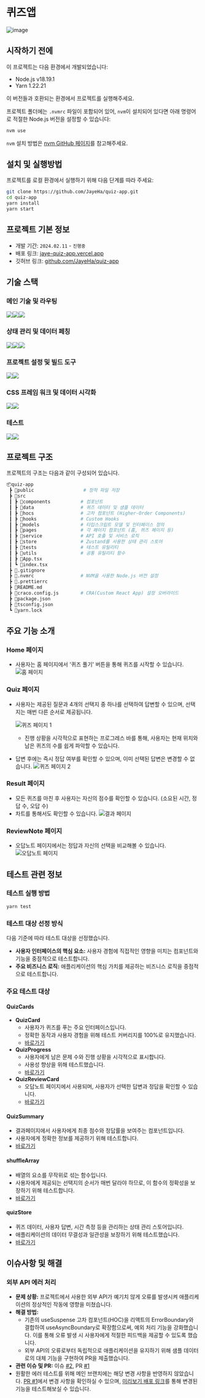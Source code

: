# 퀴즈앱

![image](https://github.com/JayeHa/quiz-app/assets/66169832/2ea16563-b86e-47d7-b872-0b021768ff09)

## 시작하기 전에

이 프로젝트는 다음 환경에서 개발되었습니다:

- Node.js v18.19.1
- Yarn 1.22.21

이 버전들과 호환되는 환경에서 프로젝트를 실행해주세요.

프로젝트 폴더에는 `.nvmrc` 파일이 포함되어 있어, `nvm`이 설치되어 있다면 아래 명령어로 적절한 Node.js 버전을 설정할 수 있습니다:

```bash
nvm use
```

`nvm` 설치 방법은 [nvm GitHub 페이지](https://github.com/nvm-sh/nvm)를 참고해주세요.

## 설치 및 실행방법

프로젝트를 로컬 환경에서 실행하기 위해 다음 단계를 따라 주세요:

```bash
git clone https://github.com/JayeHa/quiz-app.git
cd quiz-app
yarn install
yarn start
```

## 프로젝트 기본 정보

- 개발 기간: `2024.02.11` - `진행중`
- 배포 링크: [jaye-quiz-app.vercel.app](https://jaye-quiz-app.vercel.app)
- 깃허브 링크: [github.com/JayeHa/quiz-app](https://github.com/JayeHa/quiz-app)

## 기술 스택

### 메인 기술 및 라우팅

<img src="https://img.shields.io/badge/react-61DAFB?style=for-the-badge&logo=react&logoColor=black"><img src="https://img.shields.io/badge/typescript-3178C6?style=for-the-badge&logo=typescript&logoColor=white"><img src="https://img.shields.io/badge/react_router-CA4245?style=for-the-badge&logo=reactrouter&logoColor=white">

### 상태 관리 및 데이터 페칭

<img src="https://img.shields.io/badge/react_query-FF4154?style=for-the-badge&logo=reactquery&logoColor=white"><img src="https://img.shields.io/badge/zustand-000000?style=for-the-badge&&logoColor=white"><img src="https://img.shields.io/badge/axios-5A29E4?style=for-the-badge&logo=axios&logoColor=white">

### 프로젝트 설정 및 빌드 도구

<img src="https://img.shields.io/badge/create_react_app-09D3AC?style=for-the-badge&logo=createreactapp&logoColor=white"><img src="https://img.shields.io/badge/craco-009688?style=for-the-badge&logoColor=white">

### CSS 프레임 워크 및 데이터 시각화

<img src="https://img.shields.io/badge/tailwind_css-06B6D4?style=for-the-badge&logo=tailwindcss&logoColor=white"><img src="https://img.shields.io/badge/chart.js-FF6384?style=for-the-badge&logo=chartdotjs&logoColor=white">

### 테스트

<img src="https://img.shields.io/badge/jest-C21325?style=for-the-badge&logo=jest&logoColor=white"><img src="https://img.shields.io/badge/testing_library-E33332?style=for-the-badge&logo=testinglibrary&logoColor=white">

## 프로젝트 구조

프로젝트의 구조는 다음과 같이 구성되어 있습니다.

```bash
📦quiz-app
 ┣ 📂public                  # 정적 파일 저장
 ┣ 📂src
 ┃ ┣ 📂components           # 컴포넌트
 ┃ ┣ 📂data                 # 퀴즈 데이터 및 샘플 데이터
 ┃ ┣ 📂hocs                 # 고차 컴포넌트 (Higher-Order Components)
 ┃ ┣ 📂hooks                # Custom Hooks
 ┃ ┣ 📂models               # 타입스크립트 모델 및 인터페이스 정의
 ┃ ┣ 📂pages                # 각 페이지 컴포넌트 (홈, 퀴즈 페이지 등)
 ┃ ┣ 📂service              # API 호출 및 서비스 로직
 ┃ ┣ 📂store                # Zustand를 사용한 상태 관리 스토어
 ┃ ┣ 📂tests                # 테스트 유틸리티
 ┃ ┣ 📂utils                # 공통 유틸리티 함수
 ┃ ┣ 📜App.tsx
 ┃ ┗ 📜index.tsx
 ┣ 📜.gitignore
 ┣ 📜.nvmrc                 # NVM을 사용한 Node.js 버전 설정
 ┣ 📜.prettierrc
 ┣ 📜README.md
 ┣ 📜craco.config.js        # CRA(Custom React App) 설정 오버라이드
 ┣ 📜package.json
 ┣ 📜tsconfig.json
 ┗ 📜yarn.lock
```

## 주요 기능 소개

### Home 페이지

- 사용자는 홈 페이지에서 '퀴즈 풀기' 버튼을 통해 퀴즈를 시작할 수 있습니다.
  ![홈 페이지](https://github.com/JayeHa/quiz-app/assets/66169832/8ee3516d-7a24-48c7-bc34-c0c006d8caaf)

### Quiz 페이지

- 사용자는 제공된 질문과 4개의 선택지 중 하나를 선택하여 답변할 수 있으며, 선택지는 매번 다른 순서로 제공됩니다.

  ![퀴즈 페이지 1](https://github.com/JayeHa/quiz-app/assets/66169832/44c76a30-d9ac-4673-b063-1429884e3020)

  - 진행 상황을 시각적으로 표현하는 프로그레스 바를 통해, 사용자는 현재 위치와 남은 퀴즈의 수를 쉽게 파악할 수 있습니다.

- 답변 후에는 즉시 정답 여부를 확인할 수 있으며, 이미 선택된 답변은 변경할 수 없습니다.
  ![퀴즈 페이지 2](https://github.com/JayeHa/quiz-app/assets/66169832/a69e61bf-f918-4a9f-a888-bfc45c03d54f)

### Result 페이지

- 모든 퀴즈를 마친 후 사용자는 자신의 점수를 확인할 수 있습니다. (소요된 시간, 정답 수, 오답 수)
- 차트를 통해서도 확인할 수 있습니다.
  ![결과 페이지](https://github.com/JayeHa/quiz-app/assets/66169832/16c98c7a-c07b-4e53-8c84-38831ac4ca0a)

### ReviewNote 페이지

- 오답노트 페이지에서는 정답과 자신의 선택을 비교해볼 수 있습니다.
  ![오답노트 페이지](https://github.com/JayeHa/quiz-app/assets/66169832/6894e667-0f3e-478a-b803-68e89a9715e1)

## 테스트 관련 정보

### 테스트 실행 방법

```bash
yarn test
```

### 테스트 대상 선정 방식

다음 기준에 따라 테스트 대상을 선정했습니다.

- **사용자 인터페이스의 핵심 요소:** 사용자 경험에 직접적인 영향을 미치는 컴포넌트와 기능을 중점적으로 테스트합니다.
- **주요 비즈니스 로직:** 애플리케이션의 핵심 가치를 제공하는 비즈니스 로직을 중점적으로 테스트합니다.

### 주요 테스트 대상

#### QuizCards

- **QuizCard**
  - 사용자가 퀴즈를 푸는 주요 인터페이스입니다.
  - 정확한 동작과 사용자 경험을 위해 테스트 커버리지를 100%로 유지했습니다.
  - [바로가기](./src/components/QuizCards/QuizCard/QuizCard.test.tsx)
- **QuizProgress**
  - 사용자에게 남은 문제 수와 진행 상황을 시각적으로 표시합니다.
  - 사용성 향상을 위해 테스트했습니다.
  - [바로가기](./src/components/QuizCards/QuizCard/QuizProgress.test.tsx)
- **QuizReviewCard**
  - 오답노트 페이지에서 사용되며, 사용자가 선택한 답변과 정답을 확인할 수 있습니다.
  - [바로가기](./src/components/QuizCards/QuizReviewCard/QuizReviewCard.test.tsx)

#### QuizSummary

- 결과페이지에서 사용자에게 최종 점수와 정답률을 보여주는 컴포넌트입니다.
- 사용자에게 정확한 정보를 제공하기 위해 테스트합니다.
- [바로가기](./src/components/QuizSummary/QuizSummary.test.tsx)

#### shuffleArray

- 배열의 요소를 무작위로 섞는 함수입니다.
- 사용자에게 제공되는 선택지의 순서가 매번 달라야 하므로, 이 함수의 정확성을 보장하기 위해 테스트합니다.
- [바로가기](./src/utils/suffleArray.test.ts)

#### quizStore

- 퀴즈 데이터, 사용자 답변, 시간 측정 등을 관리하는 상태 관리 스토어입니다.
- 애플리케이션의 데이터 무결성과 일관성을 보장하기 위해 테스트했습니다.
- [바로가기](./src/store/quizStore.test.ts)

## 이슈사항 및 해결

### 외부 API 에러 처리

- **문제 상황:** 프로젝트에서 사용한 외부 API가 예기치 않게 오류를 발생시켜 애플리케이션의 정상적인 작동에 영향을 미쳤습니다.
- **해결 방법:**
  - 기존의 useSuspense 고차 컴포넌트(HOC)을 리액트의 ErrorBoundary와 결합하여 useAsyncBoundary로 확장함으로써, 예외 처리 기능을 강화했습니다. 이를 통해 오류 발생 시 사용자에게 적절한 피드백을 제공할 수 있도록 했습니다.
  - 외부 API의 오류로부터 독립적으로 애플리케이션을 유지하기 위해 샘플 데이터로의 대체 기능을 구현하여 PR을 제출했습니다.
- **관련 이슈 및 PR:** 이슈 [#2](https://github.com/JayeHa/quiz-app/issues/2), PR [#1](https://github.com/JayeHa/quiz-app/pull/1)
- 원활한 에러 테스트를 위해 메인 브랜치에는 해당 변경 사항을 반영하지 않았습니다. [PR #1](https://github.com/JayeHa/quiz-app/pull/1)에서 변경 사항을 확인하실 수 있으며, [미리보기 배포 링크](https://classting-quiz-app-git-feat-error-boundary-jayeha.vercel.app/)를 통해 변경된 기능을 테스트해보실 수 있습니다.
